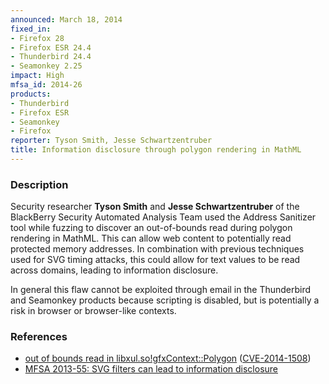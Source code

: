 ```yaml
---
announced: March 18, 2014
fixed_in:
- Firefox 28
- Firefox ESR 24.4
- Thunderbird 24.4
- Seamonkey 2.25
impact: High
mfsa_id: 2014-26
products:
- Thunderbird
- Firefox ESR
- Seamonkey
- Firefox
reporter: Tyson Smith, Jesse Schwartzentruber
title: Information disclosure through polygon rendering in MathML
---
```


<h3>Description</h3>

<p>Security researcher <strong>Tyson Smith</strong> and <strong>Jesse
Schwartzentruber</strong> of the BlackBerry Security Automated Analysis Team
used the Address Sanitizer tool while fuzzing to discover an out-of-bounds read
during polygon rendering in MathML. This can allow web content to potentially
read protected memory addresses. In combination with previous techniques used
for SVG timing attacks, this could allow for text values to be read across
domains, leading to information disclosure.
</p>

<p class="note">In general this flaw cannot be exploited through email in the
Thunderbird and Seamonkey products because scripting is disabled, but is
potentially a risk in browser or browser-like contexts.</p>

<h3>References</h3>

<ul>
  <li><a href="https://bugzilla.mozilla.org/show_bug.cgi?id=963198">
       out of bounds read in libxul.so!gfxContext::Polygon</a> (<a href="http://cve.mitre.org/cgi-bin/cvename.cgi?name=CVE-2014-1508" class="ex-ref">CVE-2014-1508</a>)</li>
   <li><a href="https://www.mozilla.org/security/announce/2013/mfsa2013-55.html">MFSA
2013-55: SVG filters can lead to information disclosure</a></li>
</ul>



